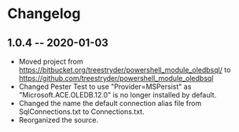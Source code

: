 # Changelog

## 1.0.4 -- 2020-01-03

 * Moved project from https://bitbucket.org/treestryder/powershell_module_oledbsql/ to https://github.com/treestryder/powershell_module_oledbsql
 * Changed Pester Test to use "Provider=MSPersist" as "Microsoft.ACE.OLEDB.12.0" is no longer installed by default.
 * Changed the name the default connection alias file from SqlConnections.txt to Connections.txt.
 * Reorganized the source.
